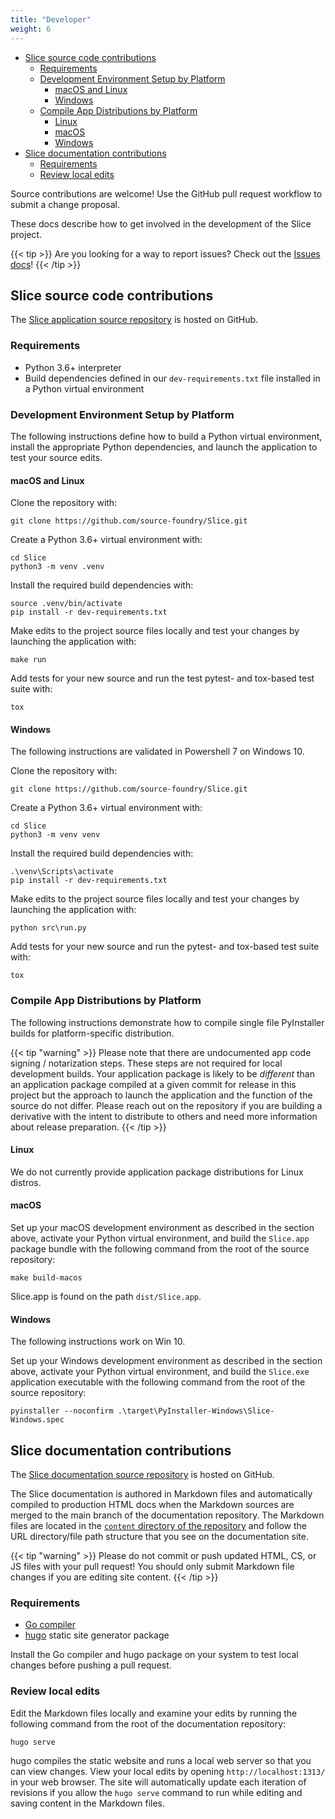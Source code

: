 ```yaml
---
title: "Developer"
weight: 6
---
```


- [Slice source code contributions](#slice-source-code-contributions)
  - [Requirements](#requirements)
  - [Development Environment Setup by Platform](#development-environment-setup-by-platform)
    - [macOS and Linux](#macos-and-linux)
    - [Windows](#windows)
  - [Compile App Distributions by Platform](#compile-app-distributions-by-platform)
    - [Linux](#linux)
    - [macOS](#macos)
    - [Windows](#windows-1)
- [Slice documentation contributions](#slice-documentation-contributions)
  - [Requirements](#requirements-1)
  - [Review local edits](#review-local-edits)

Source contributions are welcome!  Use the GitHub pull request workflow to submit a change proposal.

These docs describe how to get involved in the development of the Slice project.

{{< tip >}}
Are you looking for a way to report issues?  Check out the [Issues docs](issues)!
{{< /tip >}}

## Slice source code contributions

The [Slice application source repository](https://github.com/source-foundry/Slice) is hosted on GitHub.

### Requirements

- Python 3.6+ interpreter
- Build dependencies defined in our `dev-requirements.txt` file installed in a Python virtual environment

### Development Environment Setup by Platform

The following instructions define how to build a Python virtual environment, install the appropriate Python dependencies, and launch the application to test your source edits.

#### macOS and Linux

Clone the repository with:

```shell
git clone https://github.com/source-foundry/Slice.git
```

Create a Python 3.6+ virtual environment with:

```shell
cd Slice
python3 -m venv .venv
```

Install the required build dependencies with:

```shell
source .venv/bin/activate
pip install -r dev-requirements.txt
```

Make edits to the project source files locally and test your changes by launching the application with:

```shell
make run
```

Add tests for your new source and run the test pytest- and tox-based test suite with:

```shell
tox
```

#### Windows

The following instructions are validated in Powershell 7 on Windows 10.

Clone the repository with:

```shell
git clone https://github.com/source-foundry/Slice.git
```

Create a Python 3.6+ virtual environment with:

```shell
cd Slice
python3 -m venv venv
```

Install the required build dependencies with:

```shell
.\venv\Scripts\activate
pip install -r dev-requirements.txt
```

Make edits to the project source files locally and test your changes by launching the application with:

```shell
python src\run.py
```

Add tests for your new source and run the pytest- and tox-based test suite with:

```shell
tox
```

### Compile App Distributions by Platform

The following instructions demonstrate how to compile single file PyInstaller builds for platform-specific distribution.  

{{< tip "warning" >}}
Please note that there are undocumented app code signing / notarization steps.  These steps are not required for local development builds.  Your application package is likely to be *different* than an application package compiled at a given commit for release in this project but the approach to launch the application and the function of the source do not differ.  Please reach out on the repository if you are building a derivative with the intent to distribute to others and need more information about release preparation.
{{< /tip >}}

#### Linux

We do not currently provide application package distributions for Linux distros.

#### macOS

Set up your macOS development environment as described in the section above, activate your Python virtual environment, and build the `Slice.app` package bundle with the following command from the root of the source repository:

```shell
make build-macos
```

Slice.app is found on the path `dist/Slice.app`.

#### Windows

The following instructions work on Win 10.

Set up your Windows development environment as described in the section above, activate your Python virtual environment, and build the `Slice.exe` application executable with the following command from the root of the source repository:

```shell
pyinstaller --noconfirm .\target\PyInstaller-Windows\Slice-Windows.spec
```

<span style="margin-top: 30px"> </span>

## Slice documentation contributions

The [Slice documentation source repository](https://github.com/source-foundry/Slice-docs) is hosted on GitHub.  

The Slice documentation is authored in Markdown files and automatically compiled to production HTML docs when the Markdown sources are merged to the main branch of the documentation repository.  The Markdown files are located in the [`content` directory of the repository](https://github.com/source-foundry/Slice-docs/tree/main/content) and follow the URL directory/file path structure that you see on the documentation site.

{{< tip "warning" >}}
Please do not commit or push updated HTML, CS, or JS files with your pull request!  You should only submit Markdown file changes if you are editing site content.
{{< /tip >}}

### Requirements

- [Go compiler](https://golang.org/dl/)
- [hugo](https://gohugo.io/) static site generator package

Install the Go compiler and hugo package on your system to test local changes before pushing a pull request.

### Review local edits

Edit the Markdown files locally and examine your edits by running the following command from the root of the documentation repository:

```shell
hugo serve
```

hugo compiles the static website and runs a local web server so that you can view changes.  View your local edits by opening `http://localhost:1313/` in your web browser.  The site will automatically update each iteration of revisions if you allow the `hugo serve` command to run while editing and saving content in the Markdown files.
